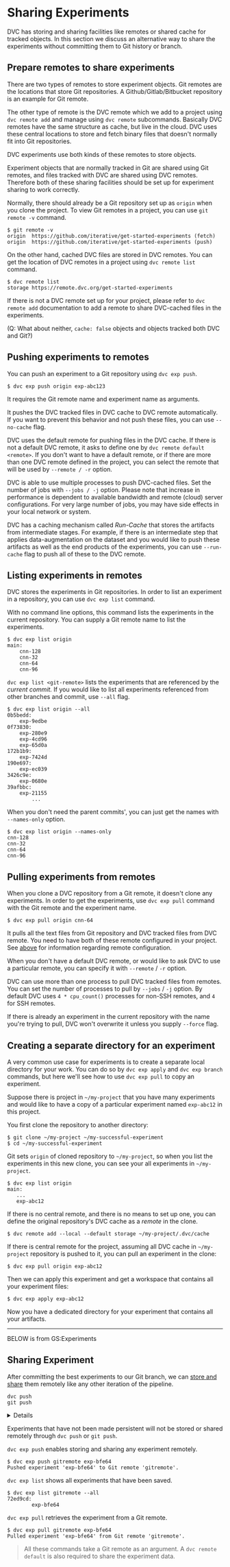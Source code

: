 # Sharing Experiments

DVC has storing and sharing facilities like remotes or shared cache for tracked
objects. In this section we discuss an alternative way to share the experiments
without committing them to Git history or branch.

## Prepare remotes to share experiments

There are two types of remotes to store experiment objects. Git remotes are the
locations that store Git repositories. A Github/Gitlab/Bitbucket repository is
an example for Git remote.

The other type of remote is the DVC remote which we add to a project using
`dvc remote add` and manage using `dvc remote` subcommands. Basically DVC
remotes have the same structure as <abbr>cache</abbr>, but live in the cloud.
DVC uses these central locations to store and fetch binary files that doesn't
normally fit into Git repositories.

DVC experiments use both kinds of these remotes to store objects.

Experiment objects that are normally tracked in Git are shared using Git
remotes, and files tracked with DVC are shared using DVC remotes. Therefore both
of these sharing facilities should be set up for experiment sharing to work
correctly.

Normally, there should already be a Git repository set up as `origin` when you
clone the project. To view Git remotes in a project, you can use `git remote -v`
command.

```dvc
$ git remote -v
origin  https://github.com/iterative/get-started-experiments (fetch)
origin  https://github.com/iterative/get-started-experiments (push)
```

On the other hand, cached DVC files are stored in DVC remotes. You can get the
location of DVC remotes in a project using `dvc remote list` command.

```dvc
$ dvc remote list
storage https://remote.dvc.org/get-started-experiments
```

If there is not a DVC remote set up for your project, please refer to
`dvc remote add` documentation to add a remote to share DVC-cached files in the
experiments.

(Q: What about neither, `cache: false` objects and objects tracked both DVC and
Git?)

## Pushing experiments to remotes

You can push an experiment to a Git repository using `dvc exp push`.

```dvc
$ dvc exp push origin exp-abc123
```

It requires the Git remote name and experiment name as arguments.

It pushes the DVC tracked files in DVC cache to DVC remote automatically. If you
want to prevent this behavior and not push these files, you can use `--no-cache`
flag.

DVC uses the default remote for pushing files in the DVC cache. If there is not
a default DVC remote, it asks to define one by `dvc remote default <remote>`. If
you don't want to have a default remote, or if there are more than one DVC
remote defined in the project, you can select the remote that will be used by
`--remote / -r` option.

DVC is able to use multiple processes to push DVC-cached files. Set the number
of jobs with `--jobs / -j` option. Please note that increase in performance is
dependent to available bandwidth and remote (cloud) server configurations. For
very large number of jobs, you may have side effects in your local network or
system.

DVC has a caching mechanism called _Run-Cache_ that stores the artifacts from
intermediate stages. For example, if there is an intermediate step that applies
data-augmentation on the dataset and you would like to push these artifacts as
well as the end products of the experiments, you can use `--run-cache` flag to
push all of these to the DVC remote.

## Listing experiments in remotes

DVC stores the experiments in Git repositories. In order to list an experiment
in a repository, you can use `dvc exp list` command.

With no command line options, this command lists the experiments in the current
repository. You can supply a Git remote name to list the experiments.

```dvc
$ dvc exp list origin
main:
	cnn-128
	cnn-32
	cnn-64
	cnn-96
```

`dvc exp list <git-remote>` lists the experiments that are referenced by the
_current commit._ If you would like to list all experiments referenced from
other branches and commit, use `--all` flag.

```dvc
$ dvc exp list origin --all
0b5bedd:
	exp-9edbe
0f73830:
	exp-280e9
	exp-4cd96
	exp-65d0a
172b1b9:
	exp-7424d
190e697:
	exp-ec039
3426c9e:
	exp-0680e
39afbbc:
	exp-21155
        ...
```

When you don't need the parent commits', you can just get the names with
`--names-only` option.

```dvc
$ dvc exp list origin --names-only
cnn-128
cnn-32
cnn-64
cnn-96
```

## Pulling experiments from remotes

When you clone a DVC repository from a Git remote, it doesn't clone any
experiments. In order to get the experiments, use `dvc exp pull` command with
the Git remote and the experiment name.

```dvc
$ dvc exp pull origin cnn-64
```

It pulls all the text files from Git repository and DVC tracked files from DVC
remote. You need to have both of these remote configured in your project. See
[above](#prepare-remotes-to-share-experiments) for information regarding remote
configuration.

When you don't have a default DVC remote, or would like to ask DVC to use a
particular remote, you can specify it with `--remote` / `-r` option.

DVC can use more than one process to pull DVC tracked files from remotes. You
can set the number of processes to pull by `--jobs` / `-j` option. By default
DVC uses `4 * cpu_count()` processes for non-SSH remotes, and `4` for SSH
remotes.

If there is already an experiment in the current repository with the name you're
trying to pull, DVC won't overwrite it unless you supply `--force` flag.

## Creating a separate directory for an experiment

A very common use case for experiments is to create a separate local directory
for your work. You can do so by `dvc exp apply` and `dvc exp branch` commands,
but here we'll see how to use `dvc exp pull` to copy an experiment.

Suppose there is project in `~/my-project` that you have many experiments and
would like to have a copy of a particular experiment named `exp-abc12` in this
project.

You first clone the repository to another directory:

```dvc
$ git clone ~/my-project ~/my-successful-experiment
$ cd ~/my-successful-experiment
```

Git sets `origin` of cloned repository to `~/my-project`, so when you list the
experiments in this new clone, you can see your all experiments in
`~/my-project`.

```dvc
$ dvc exp list origin
main:
   ...
   exp-abc12
```

If there is no central remote, and there is no means to set up one, you can
define the original repository's DVC cache as a _remote_ in the clone.

```dvc
$ dvc remote add --local --default storage ~/my-project/.dvc/cache
```

If there is central remote for the project, assuming all DVC cache in
`~/my-project` repository is pushed to it, you can pull an experiment in the
clone:

```dvc
$ dvc exp pull origin exp-abc12
```

Then we can apply this experiment and get a workspace that contains all your
experiment files:

```dvc
$ dvc exp apply exp-abc12
```

Now you have a dedicated directory for your experiment that contains all your
artifacts.

---

BELOW is from GS:Experiments

## Sharing Experiment

After committing the best experiments to our Git branch, we can
[store and share](/doc/start/data-and-model-versioning#storing-and-sharing) them
remotely like any other iteration of the pipeline.

```dvc
dvc push
git push
```

<details>

### 💡 Important information on storing experiments remotely.

The commands in this section require both a `dvc remote default` and a
[Git remote](https://git-scm.com/book/en/v2/Git-Basics-Working-with-Remotes). A
DVC remote stores the experiment data, and a Git remote stores the code,
parameters, and other metadata associated with the experiment. DVC supports
various types of remote storage (local file system, SSH, Amazon S3, Google Cloud
Storage, HTTP, HDFS, etc.). The Git remote is often a central Git server
(GitHub, GitLab, BitBucket, etc.).

</details>

Experiments that have not been made persistent will not be stored or shared
remotely through `dvc push` or `git push`.

`dvc exp push` enables storing and sharing any experiment remotely.

```dvc
$ dvc exp push gitremote exp-bfe64
Pushed experiment 'exp-bfe64' to Git remote 'gitremote'.
```

`dvc exp list` shows all experiments that have been saved.

```dvc
$ dvc exp list gitremote --all
72ed9cd:
        exp-bfe64
```

`dvc exp pull` retrieves the experiment from a Git remote.

```dvc
$ dvc exp pull gitremote exp-bfe64
Pulled experiment 'exp-bfe64' from Git remote 'gitremote'.
```

> All these commands take a Git remote as an argument. A `dvc remote default` is
> also required to share the experiment data.

